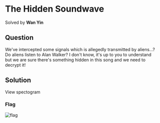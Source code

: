 # The Hidden Soundwave
Solved by **Wan Yin**

## Question
We've intercepted some signals which is allegedly transmitted by aliens...? Do aliens listen to Alan Walker? I don't know, it's up to you to understand but we are sure there's something hidden in this song and we need to decrypt it!

## Solution
View spectogram

### Flag
![flag](https://i.ibb.co/LSpWfrc/wy.png)
